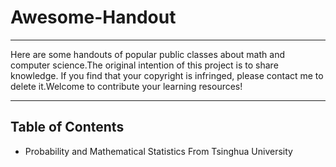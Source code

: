 ﻿# Awesome-Handout
---
Here are some handouts of popular public classes about math and computer science.The original intention of this project is to share knowledge. If you find that your copyright is infringed, please contact me to delete it.Welcome to contribute your learning resources!

---
## Table of Contents
- Probability and Mathematical Statistics From Tsinghua University
